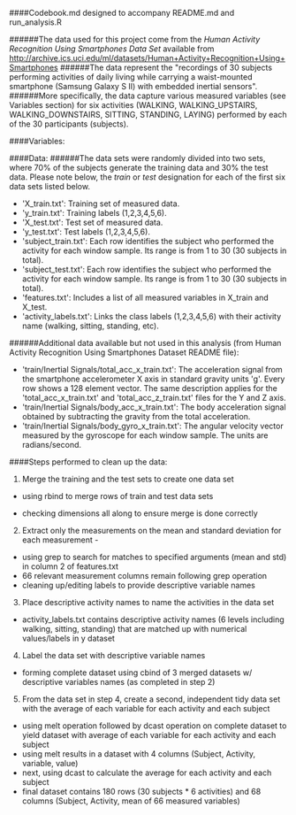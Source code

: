 ####Codebook.md designed to accompany README.md and run_analysis.R

######The data used for this project come from the *Human Activity Recognition Using Smartphones Data Set* available from http://archive.ics.uci.edu/ml/datasets/Human+Activity+Recognition+Using+Smartphones
######The data represent the "recordings of 30 subjects performing activities of daily living while carrying a waist-mounted smartphone (Samsung Galaxy S II) with embedded inertial sensors". 
######More specifically, the data capture various measured variables (see Variables section) for six activities (WALKING, WALKING_UPSTAIRS, WALKING_DOWNSTAIRS, SITTING, STANDING, LAYING) performed by each of the 30 participants (subjects). 

####Variables:




####Data:
######The data sets were randomly divided into two sets, where 70% of the subjects generate the training data and 30% the test data.  Please note below, the *train* or *test* designation for each of the first six data sets listed below.
- 'X_train.txt': Training set of measured data.
- 'y_train.txt': Training labels (1,2,3,4,5,6).
- 'X_test.txt': Test set of measured data.
- 'y_test.txt': Test labels (1,2,3,4,5,6).
- 'subject_train.txt': Each row identifies the subject who performed the activity for each window sample. Its range is from 1 to 30 (30 subjects in total). 
- 'subject_test.txt': Each row identifies the subject who performed the activity for each window sample. Its range is from 1 to 30 (30 subjects in total). 
- 'features.txt': Includes a list of all measured variables in X_train and X_test.
- 'activity_labels.txt': Links the class labels (1,2,3,4,5,6) with their activity name (walking, sitting, standing, etc).

######Additional data available but not used in this analysis (from Human Activity Recognition Using Smartphones Dataset README file):
- 'train/Inertial Signals/total_acc_x_train.txt': The acceleration signal from the smartphone accelerometer X axis in standard gravity units 'g'. Every row shows a 128 element vector. The same description applies for the 'total_acc_x_train.txt' and 'total_acc_z_train.txt' files for the Y and Z axis. 
- 'train/Inertial Signals/body_acc_x_train.txt': The body acceleration signal obtained by subtracting the gravity from the total acceleration. 
- 'train/Inertial Signals/body_gyro_x_train.txt': The angular velocity vector measured by the gyroscope for each window sample. The units are radians/second. 



####Steps performed to clean up the data:
1. Merge the training and the test sets to create one data set 
* using rbind to merge rows of train and test data sets 
- checking dimensions all along to ensure merge is done correctly
2. Extract only the measurements on the mean and standard deviation for each measurement - 
- using grep to search for matches to specified arguments (mean and std) in column 2 of features.txt
- 66 relevant measurement columns remain following grep operation 
- cleaning up/editing labels to provide descriptive variable names
3. Place descriptive activity names to name the activities in the data set 
- activity_labels.txt contains descriptive activity names (6 levels including walking, sitting, standing) that are matched up with numerical values/labels in y dataset
4. Label the data set with descriptive variable names 
- forming complete dataset using cbind of 3 merged datasets w/ descriptive variables names (as completed in step 2)
5. From the data set in step 4, create a second, independent tidy data set with the average of each variable for each activity and each subject 
- using melt operation followed by dcast operation on complete dataset to yield dataset with average of each variable for each activity and each subject
- using melt results in a dataset with 4 columns (Subject, Activity, variable, value)
- next, using dcast to calculate the average for each activity and each subject
- final dataset contains 180 rows (30 subjects * 6 activities) and 68 columns (Subject, Activity, mean of 66 measured variables)
